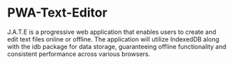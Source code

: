 # PWA-Text-Editor
J.A.T.E is a progressive web application that enables users to create and edit text files online or offline. The application will utilize IndexedDB along with the idb package for data storage, guaranteeing offline functionality and consistent performance across various browsers.
